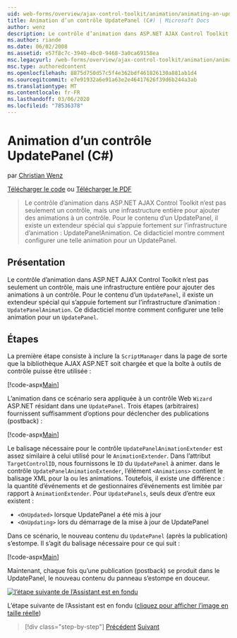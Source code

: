```yaml
---
uid: web-forms/overview/ajax-control-toolkit/animation/animating-an-updatepanel-control-cs
title: Animation d’un contrôle UpdatePanel (C#) | Microsoft Docs
author: wenz
description: Le contrôle d’animation dans ASP.NET AJAX Control Toolkit n’est pas seulement un contrôle, mais une infrastructure entière pour ajouter des animations à un contrôle. Pour le contenu d’un...
ms.author: riande
ms.date: 06/02/2008
ms.assetid: e57f8c7c-3940-4bc0-9468-3a0ca69158ea
msc.legacyurl: /web-forms/overview/ajax-control-toolkit/animation/animating-an-updatepanel-control-cs
msc.type: authoredcontent
ms.openlocfilehash: 8875d750d57c5f4e362bdf461826130a881ab1d4
ms.sourcegitcommit: e7e91932a6e91a63e2e46417626f39d6b244a3ab
ms.translationtype: MT
ms.contentlocale: fr-FR
ms.lasthandoff: 03/06/2020
ms.locfileid: "78536378"
---
```

# <a name="animating-an-updatepanel-control-c"></a>Animation d’un contrôle UpdatePanel (C#)

par [Christian Wenz](https://github.com/wenz)

[Télécharger le code](https://download.microsoft.com/download/9/3/f/93f8daea-bebd-4821-833b-95205389c7d0/UpdatePanelAnimation1.cs.zip) ou [Télécharger le PDF](https://download.microsoft.com/download/b/6/a/b6ae89ee-df69-4c87-9bfb-ad1eb2b23373/updatepanelanimation1CS.pdf)

> Le contrôle d’animation dans ASP.NET AJAX Control Toolkit n’est pas seulement un contrôle, mais une infrastructure entière pour ajouter des animations à un contrôle. Pour le contenu d’un UpdatePanel, il existe un extendeur spécial qui s’appuie fortement sur l’infrastructure d’animation : UpdatePanelAnimation. Ce didacticiel montre comment configurer une telle animation pour un UpdatePanel.

## <a name="overview"></a>Présentation

Le contrôle d’animation dans ASP.NET AJAX Control Toolkit n’est pas seulement un contrôle, mais une infrastructure entière pour ajouter des animations à un contrôle. Pour le contenu d’un `UpdatePanel`, il existe un extendeur spécial qui s’appuie fortement sur l’infrastructure d’animation : `UpdatePanelAnimation`. Ce didacticiel montre comment configurer une telle animation pour un `UpdatePanel`.

## <a name="steps"></a>Étapes

La première étape consiste à inclure la `ScriptManager` dans la page de sorte que la bibliothèque AJAX ASP.NET soit chargée et que la boîte à outils de contrôle puisse être utilisée :

[!code-aspx[Main](animating-an-updatepanel-control-cs/samples/sample1.aspx)]

L’animation dans ce scénario sera appliquée à un contrôle Web `Wizard` ASP.NET résidant dans une `UpdatePanel`. Trois étapes (arbitraires) fournissent suffisamment d’options pour déclencher des publications (postback) :

[!code-aspx[Main](animating-an-updatepanel-control-cs/samples/sample2.aspx)]

Le balisage nécessaire pour le contrôle `UpdatePanelAnimationExtender` est assez similaire à celui utilisé pour le `AnimationExtender`. Dans l’attribut `TargetControlID`, nous fournissons le `ID` du `UpdatePanel` à animer. dans le contrôle `UpdatePanelAnimationExtender`, l’élément `<Animations>` contient le balisage XML pour la ou les animations. Toutefois, il existe une différence : la quantité d’événements et de gestionnaires d’événements est limitée par rapport à `AnimationExtender`. Pour `UpdatePanels`, seuls deux d’entre eux existent :

- `<OnUpdated>` lorsque UpdatePanel a été mis à jour
- `<OnUpdating>` lors du démarrage de la mise à jour de UpdatePanel

Dans ce scénario, le nouveau contenu du `UpdatePanel` (après la publication) s’estompe. Il s’agit du balisage nécessaire pour ce qui suit :

[!code-aspx[Main](animating-an-updatepanel-control-cs/samples/sample3.aspx)]

Maintenant, chaque fois qu’une publication (postback) se produit dans le UpdatePanel, le nouveau contenu du panneau s’estompe en douceur.

[![l’étape suivante de l’Assistant est en fondu](animating-an-updatepanel-control-cs/_static/image2.png)](animating-an-updatepanel-control-cs/_static/image1.png)

L’étape suivante de l’Assistant est en fondu ([cliquez pour afficher l’image en taille réelle](animating-an-updatepanel-control-cs/_static/image3.png))

> [!div class="step-by-step"]
> [Précédent](changing-an-animation-using-client-side-code-cs.md)
> [Suivant](dynamically-controlling-updatepanel-animations-cs.md)
